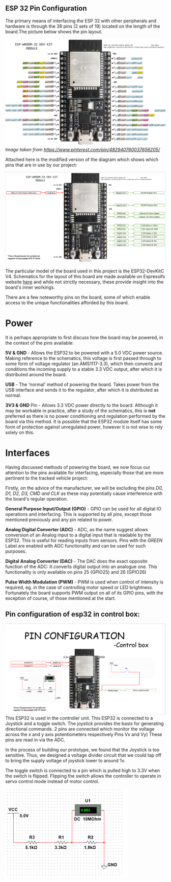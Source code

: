 ## ESP 32 Pin Configuration

The primary means of interfacing the ESP 32 with other peripherals and hardware is through the 38 pins (2 sets of 19) located on the length of the board.The picture below shows the pin layout.

![Standard Pin Configuration](../Pin_Configuration/Pictures/esp32_pinout.jpg)
*Image taken from https://www.pinterest.com/pin/482940760037656205/*

Attached here is the modified version of the diagram which shows which pins that are in use by our project:

![](https://github.com/Tristan-Technologies/EASem2Help/blob/master/ESP_32/Pin_Configuration/ESP321.png)


The particular model of the board used in this project is the ESP32-DevKitC V4. Schematics for the layout of this board are made available on Espressifs website [here](https://dl.espressif.com/dl/schematics/esp32_devkitc_v4-sch.pdf) and while not strictly necessary, these provide insight into the board's inner workings.

There are a few noteworthy pins on the board, some of which enable access to the unique functionalities afforded by this board.

# Power

It is perhaps appropriate to first discuss how the board may be powered, in the context of the pins available:

**5V & GND** - Allows the ESP32 to be powered with a 5.0 VDC power source. Making reference to the schematics, this voltage is first passed through to some form of voltage regulator (an AMS1117-3.3), which then converts and conditions the incoming supply to a stable 3.3 VDC output, after which it is distributed around the board.

**USB** - The 'normal' method of powering the board. Takes power from the USB interface and sends it to the regulator, after which it is distributed as normal.

**3V3 & GND** Pin - Allows 3.3 VDC power directly to the board. Although it may be workable in practice, after a study of the schematics, this is **not** preferred as there is no power conditioning and regulation performed by the board via this method. It is possible that the ESP32 module itself has some form of protection against unregulated power, however it is not wise to rely solely on this.

# Interfaces

Having discussed methods of powering the board, we now focus our attention to the pins available for interfacing, especially those that are more pertinent to the tracked vehicle project:

Firstly, on the advice of the manufacturer, we will be excluding the pins *D0, D1, D2, D3, CMD and CLK* as these may potentially cause interference with the board's regular operation.

**General Purpose Input/Output (GPIO)** - GPIO can be used for all digital IO operations and interfacing. This is supported by all pins, except those mentioned previously and any pin related to power.

**Analog Digital Converter (ADC)** - ADC, as the name suggest allows conversion of an Analog input to a digital input that is readable by the ESP32. This is useful for reading inputs from sensors. Pins with the *GREEN* Label are enabled with ADC functionality and can be used for such purposes.

**Digital Analog Converter (DAC)** - The DAC does the exact opposite function of the ADC: It converts digital output into an analogue one. This functionality is only available on pins 25 (GPIO25) and 26 (GPIO26)

**Pulse Width Modulation (PWM)** - PWM is used when control of intensity is required, eg. in the case of controlling motor speed or LED brightness. Fortunately the board supports PWM output on all of its GPIO pins, with the exception of course, of those mentioned at the start.

## Pin configuration of esp32 in control box:
![](https://github.com/Tristan-Technologies/EASem2Help/blob/master/ESP_32/Pin_Configuration/ESP322.png)
This ESP32 is used in the controller unit. This ESP32 is connected to a Joystick and a toggle switch. The joystick provides the basis for generating directional commands. 2 pins are connected which monitor the voltage across the x and y axis potentiometers respectively Pins Vx and Vy) These pins are read in via the ADC.

In the process of building our prototype, we found that the Joystick is too sensitive. Thus, we designed a voltage divider circuit that we could tap off to bring the supply voltage of joystick lower to around 1v.

The toggle switch is connected to a pin which is pulled high to 3.3V when the switch is flipped. Flipping the switch allows the controller to operate in servo control mode instead of motor control.





![](https://github.com/Tristan-Technologies/EASem2Help/blob/master/ESP_32/Pin_Configuration/joystick_vsp.png)
